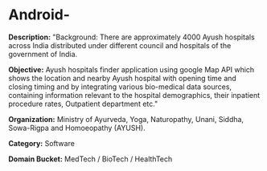 # Android-

**Description:**
"Background: There are approximately 4000 Ayush hospitals across India distributed under different council and hospitals of the government of India.  

**Objective:**
Ayush hospitals finder application using google Map API which shows the location and nearby Ayush hospital with opening time and closing timing and by integrating various bio-medical data sources, containing information relevant to the hospital demographics, their inpatient procedure rates, Outpatient department etc."

**Organization:**	Ministry of Ayurveda, Yoga, Naturopathy, Unani, Siddha, Sowa-Rigpa and Homoeopathy (AYUSH).

**Category:**	Software

**Domain Bucket:**	MedTech / BioTech / HealthTech
